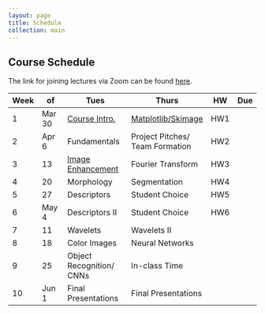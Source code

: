 ```yaml
---
layout: page
title: Schedule
collection: main
---
```


## Course Schedule

The link for joining lectures via Zoom can be found [here](https://washington.zoom.us/j/369408536).

| Week | of     | Tues               | Thurs              | HW       | Due   |
| ---- | -----  | ------------------ | ------------------ | -------- | ----- |
| 1    | Mar 30 | [Course Intro.](https://uw.hosted.panopto.com/Panopto/Pages/Viewer.aspx?id=ec607971-3890-4cfe-b76d-ab8f01191307)      | [Matplotlib/Skimage](https://uw.hosted.panopto.com/Panopto/Pages/Viewer.aspx?id=da50000f-a3dd-4612-b602-ab9101181641) | HW1      |       |
| 2    | Apr 6  | Fundamentals       | Project Pitches/<br> Team Formation | HW2      |       |
| 3    | 13     | [Image Enhancement](https://uw.hosted.panopto.com/Panopto/Pages/Viewer.aspx?id=ce341c77-7f37-4a57-8bf0-ab9d0117baac)          | Fourier Transform  | HW3      |       |
| 4    | 20     | Morphology         | Segmentation       | HW4      |       |
| 5    | 27     | Descriptors        | Student Choice     | HW5      |       |
| 6    | May 4  | Descriptors II     | Student Choice     | HW6      |       |
| 7    | 11     | Wavelets           | Wavelets II        |          |       |
| 8    | 18     | Color Images       | Neural Networks    |          |       |
| 9    | 25     | Object Recognition/<br> CNNs | In-class Time      |          |       |
| 10   | Jun 1  | Final Presentations | Final Presentations |         |       |
